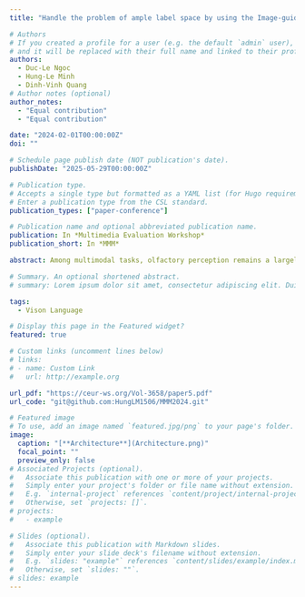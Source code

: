 ```yaml
---
title: "Handle the problem of ample label space by using the Image-guided Feature Extractor on the MUSTI dataset"

# Authors
# If you created a profile for a user (e.g. the default `admin` user), write the username (folder name) here
# and it will be replaced with their full name and linked to their profile.
authors:
  - Duc-Le Ngoc
  - Hung-Le Minh
  - Dinh-Vinh Quang
# Author notes (optional)
author_notes:
  - "Equal contribution"
  - "Equal contribution"

date: "2024-02-01T00:00:00Z"
doi: ""

# Schedule page publish date (NOT publication's date).
publishDate: "2025-05-29T00:00:00Z"

# Publication type.
# Accepts a single type but formatted as a YAML list (for Hugo requirements).
# Enter a publication type from the CSL standard.
publication_types: ["paper-conference"]

# Publication name and optional abbreviated publication name.
publication: In *Multimedia Evaluation Workshop*
publication_short: In *MMM*

abstract: Among multimodal tasks, olfactory perception remains a largely unexplored field. The two most significant difficulties that need to be overcome are that the label space is ample while the data set size is generally of too small volume. The second is the imbalanced nature of labels in the data set. In this paper, we develop and evaluate our model in the task of predicting the congruence of olfactory experiences between an image and a corresponding text passage on the MUSTI dataset. To solve the label imbalance problem and optimize the process of extracting multimedia images and text with large feature spaces, we propose a model that selectively selects the text features based on image features. By selecting texts that need attention, our model outperforms existing baselines on training and testing data sets.

# Summary. An optional shortened abstract.
# summary: Lorem ipsum dolor sit amet, consectetur adipiscing elit. Duis posuere tellus ac convallis placerat. Proin tincidunt magna sed ex sollicitudin condimentum.

tags:
  - Vison Language

# Display this page in the Featured widget?
featured: true

# Custom links (uncomment lines below)
# links:
# - name: Custom Link
#   url: http://example.org

url_pdf: "https://ceur-ws.org/Vol-3658/paper5.pdf"
url_code: "git@github.com:HungLM1506/MMM2024.git"

# Featured image
# To use, add an image named `featured.jpg/png` to your page's folder.
image:
  caption: "[**Architecture**](Architecture.png)"
  focal_point: ""
  preview_only: false
# Associated Projects (optional).
#   Associate this publication with one or more of your projects.
#   Simply enter your project's folder or file name without extension.
#   E.g. `internal-project` references `content/project/internal-project/index.md`.
#   Otherwise, set `projects: []`.
# projects:
#   - example

# Slides (optional).
#   Associate this publication with Markdown slides.
#   Simply enter your slide deck's filename without extension.
#   E.g. `slides: "example"` references `content/slides/example/index.md`.
#   Otherwise, set `slides: ""`.
# slides: example
---
```


<!-- {{% callout note %}}
Click the _Cite_ button above to demo the feature to enable visitors to import publication metadata into their reference management software.
{{% /callout %}}

{{% callout note %}}
Create your slides in Markdown - click the _Slides_ button to check out the example.
{{% /callout %}}

Add the publication's **full text** or **supplementary notes** here. You can use rich formatting such as including [code, math, and images](https://docs.hugoblox.com/content/writing-markdown-latex/). -->
